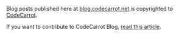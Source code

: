 Blog posts published here at [blog.codecarrot.net](//blog.codecarrot.net/) is copyrighted to [CodeCarrot](//codecarrot.net/).

If you want to contribute to CodeCarrot Blog, [read this article](//blog.codecarrot.net/want-to-write-for-us).
